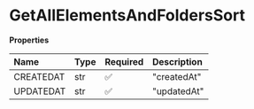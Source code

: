 # GetAllElementsAndFoldersSort

**Properties**

| Name      | Type | Required | Description |
| :-------- | :--- | :------- | :---------- |
| CREATEDAT | str  | ✅       | "createdAt" |
| UPDATEDAT | str  | ✅       | "updatedAt" |
